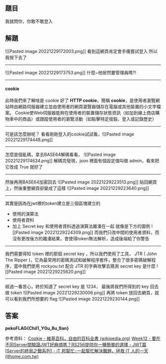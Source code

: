 ## 題目
我就問你，你敢不敢登入
## 解題

![[Pasted image 20221229172003.png]]
看到這網頁肯定會手癢嘗試登入
所以我按下去了

---
![[Pasted image 20221229173753.png]]
什麼~他居然要管理員嗎?!

---
#### cookie
此時我們來了解啥是 cookie 好了
**HTTP cookie**，簡稱 **cookie**，是使用者瀏覽網站時由網路伺服器建立並由使用者的網頁瀏覽器儲存在電腦或其他裝置的小文字檔案。
Cookie使Web伺服器能夠在使用者的裝置儲存狀態資訊（如加到線上商店購物車中的商品）或跟蹤使用者的瀏覽活動（如點擊特定按鈕、登入或記錄歷史）

---
可是該怎麼辦呢？
看看剛剛登入的cookie試試看，![[Pasted image 20221229174448.png]]

---
怎麼是個亂碼，拿去BASE64解碼看看，
![[Pasted image 20221229174624.png]]
解碼完發現，json 裡面有個設定值叫做 admin，看來把它改成 True 就好了

---
然後再用BASE64加密回去
![[Pasted image 20221229223513.png]]
貼回網頁上，然後重整網頁卻變成了這樣
![[Pasted image 20221229223640.png]]

---
其實是因為在jwt裡的token建立是三個區塊建立的
+ 使用的演算法
+ 使用者資料
+ 加上 Secret key 和使用者資料透過演算法雜湊在一起
就像是下方的圖例
![[Pasted image 20221229224309.png]]
而我們只改中間的使用者資料，而沒有更改後方的雜湊結果，會使得token無法解析，造成後端給了你警告

---
我們需要得知 token 裡的那個 secret key ，所以我們使用了工具， JTR ( John The Ripper )，它為最常用的密碼測試和破解程序套件，整合了很多密碼破解程序，當中我們使用 rockyou.txt 配合 JTR 的字典攻擊去猜測 secret key 是什麼
![[Pasted image 20221229225620.png]]

---
經過一番苦心，終於知道了 secret key 是 1234，
最後將我們所得到的 key 回去做 token
![[Pasted image 20221229230006.png]]
再將 token 放回去網頁，就可以看到我們所想要的 flag
![[Pasted image 20221229230144.png]]

## 答案
**pekoFLAG{Chil1_Y0u_8u_9an}**

參考資料：
[Cookie - 維基百科，自由的百科全書 (wikipedia.org)](https://zh.wikipedia.org/zh-tw/Cookie)
[Week12 - 要在不同Server間驗證JWT好麻煩嗎？RS256提供你一種簡單的選擇 - JWT篇 [Server的終局之戰系列] - iT 邦幫忙::一起幫忙解決難題，拯救 IT 人的一天 (ithome.com.tw)](https://ithelp.ithome.com.tw/articles/10231212)

